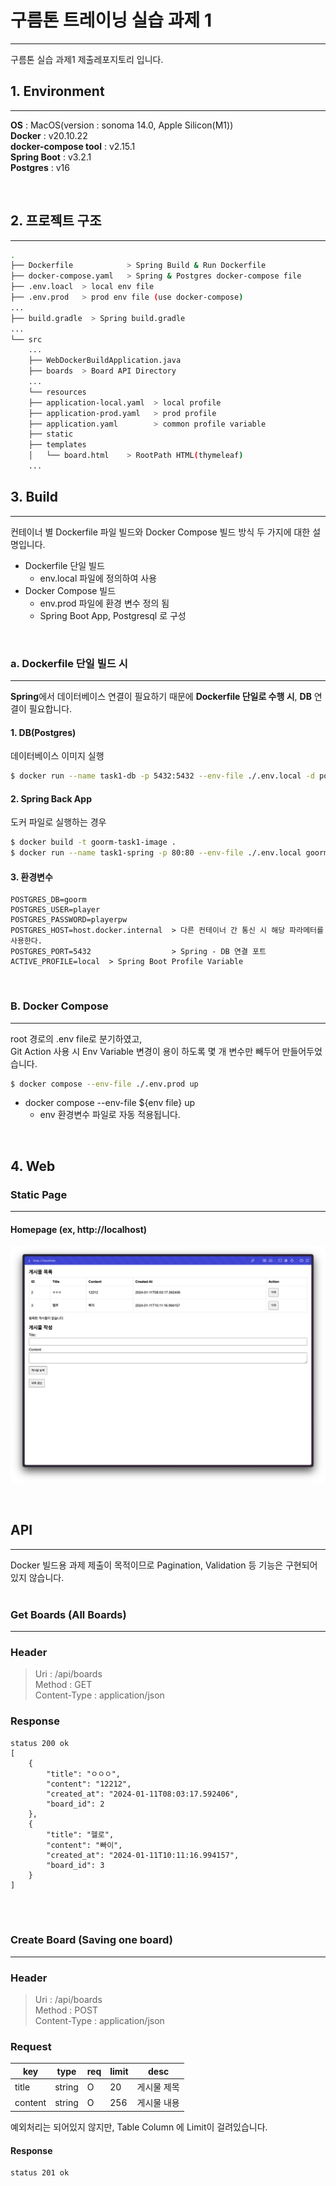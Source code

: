 # 구름톤 트레이닝 실습 과제 1

---

구름톤 실습 과제1 제출레포지토리 입니다.




## 1. Environment

---

**OS** : MacOS(version : sonoma 14.0, Apple Silicon(M1))<br>
**Docker** : v20.10.22<br>
**docker-compose tool** : v2.15.1<br>
**Spring Boot** : v3.2.1<br>
**Postgres** : v16<br>


<br>


## 2. 프로젝트 구조

---
```bash
.
├── Dockerfile            > Spring Build & Run Dockerfile
├── docker-compose.yaml   > Spring & Postgres docker-compose file
├── .env.loacl  > local env file
├── .env.prod   > prod env file (use docker-compose)
...
├── build.gradle  > Spring build.gradle
...
└── src
    ...
    ├── WebDockerBuildApplication.java
    ├── boards  > Board API Directory 
    ...
    └── resources
    ├── application-local.yaml  > local profile
    ├── application-prod.yaml   > prod profile
    ├── application.yaml        > common profile variable
    ├── static
    ├── templates
    │   └── board.html    > RootPath HTML(thymeleaf)
    ...
```


## 3. Build

---
컨테이너 별 Dockerfile 파일 빌드와 Docker Compose 빌드 방식 두 가지에 대한 설명입니다. 
* Dockerfile 단일 빌드
  * env.local 파일에 정의하여 사용
* Docker Compose 빌드
  * env.prod 파일에 환경 변수 정의 됨
  * Spring Boot App, Postgresql 로 구성

<br>

### a. Dockerfile 단일 빌드 시

---

**Spring**에서 데이터베이스 연결이 필요하기 때문에 **Dockerfile 단일로 수행 시**, **DB** 연결이 필요합니다.
<br>

#### 1. DB(Postgres)
데이터베이스 이미지 실행
```bash
$ docker run --name task1-db -p 5432:5432 --env-file ./.env.local -d postgres:16
```
#### 2. Spring Back App
도커 파일로 실행하는 경우
```bash
$ docker build -t goorm-task1-image . 
$ docker run --name task1-spring -p 80:80 --env-file ./.env.local goorm-task1-image
```
#### 3. 환경변수
```env
POSTGRES_DB=goorm
POSTGRES_USER=player
POSTGRES_PASSWORD=playerpw
POSTGRES_HOST=host.docker.internal  > 다른 컨테이너 간 통신 시 해당 파라메터를 사용한다. 
POSTGRES_PORT=5432                  > Spring - DB 연결 포트
ACTIVE_PROFILE=local  > Spring Boot Profile Variable
```

<br>

### B. Docker Compose

---

root 경로의 .env file로 분기하였고, <br> 
Git Action 사용 시 Env Variable 변경이 용이 하도록 몇 개 변수만 빼두어 만들어두었습니다.

```bash
$ docker compose --env-file ./.env.prod up
```
* docker compose --env-file ${env file} up
  * env 환경변수 파일로 자동 적용됩니다.

<br>

## 4. Web

### Static Page

---
#### Homepage (ex, http://localhost)
![Root Homepage Sample](./src/main/resources/static/homepage_sample_img.png)

<br>

## API

---

Docker 빌드용 과제 제출이 목적이므로 Pagination, Validation 등 기능은 구현되어있지 않습니다.
<br>
<br>

### Get Boards (All Boards)

---

### Header
> Uri : /api/boards <br>
Method : GET <br>
Content-Type : application/json


### Response
```
status 200 ok
[
    {
        "title": "ㅇㅇㅇ",
        "content": "12212",
        "created_at": "2024-01-11T08:03:17.592406",
        "board_id": 2
    },
    {
        "title": "헬로",
        "content": "빠이",
        "created_at": "2024-01-11T10:11:16.994157",
        "board_id": 3
    }
]
```

<br>
<br>

### Create Board (Saving one board)

---


### Header
> Uri : /api/boards <br>
Method : POST <br>
Content-Type : application/json


### Request
| key     | type   | req | limit | desc   |
|---------|--------|-----|-------|--------|
| title   | string | O   | 20    | 게시물 제목 |
| content | string | O   | 256   | 게시물 내용 |

예외처리는 되어있지 않지만, Table Column 에 Limit이 걸려있습니다.

#### Response
```
status 201 ok
```





